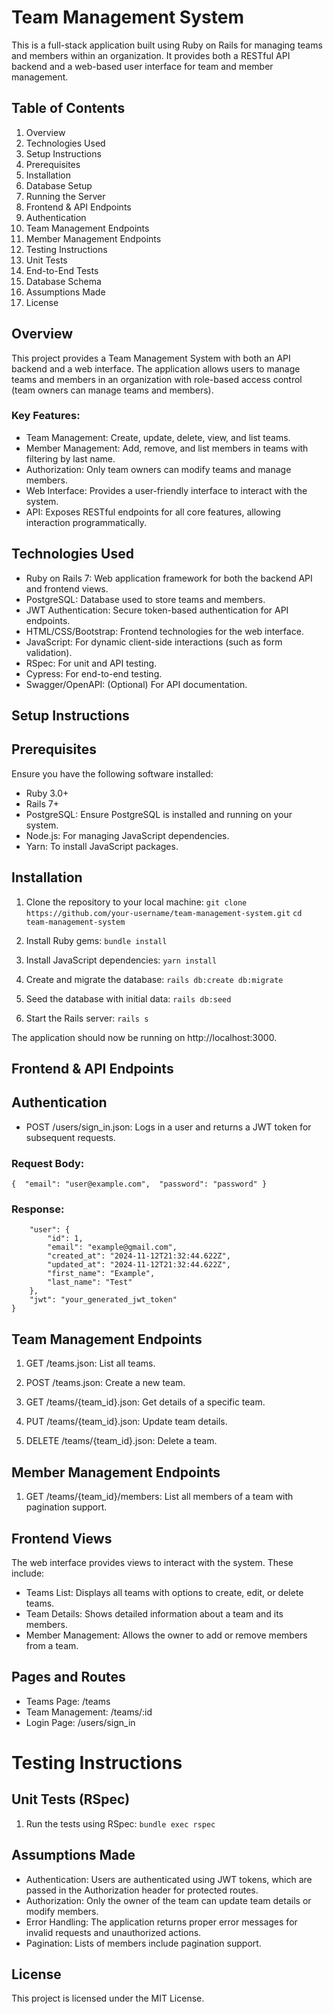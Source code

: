 # Team Management System

This is a full-stack application built using Ruby on Rails for managing teams and members within an organization. It provides both a RESTful API backend and a web-based user interface for team and member management.

## Table of Contents

1. Overview
2. Technologies Used
3. Setup Instructions
4. Prerequisites
5. Installation
6. Database Setup
7. Running the Server
8. Frontend & API Endpoints
9. Authentication
10. Team Management Endpoints
11. Member Management Endpoints
12. Testing Instructions
13. Unit Tests
14. End-to-End Tests
15. Database Schema
16. Assumptions Made
17. License

## Overview
This project provides a Team Management System with both an API backend and a web interface. The application allows users to manage teams and members in an organization with role-based access control (team owners can manage teams and members).

### Key Features:
- Team Management: Create, update, delete, view, and list teams.
- Member Management: Add, remove, and list members in teams with filtering by last name.
- Authorization: Only team owners can modify teams and manage members.
- Web Interface: Provides a user-friendly interface to interact with the system.
- API: Exposes RESTful endpoints for all core features, allowing interaction programmatically.

## Technologies Used
- Ruby on Rails 7: Web application framework for both the backend API and frontend views.
- PostgreSQL: Database used to store teams and members.
- JWT Authentication: Secure token-based authentication for API endpoints.
- HTML/CSS/Bootstrap: Frontend technologies for the web interface.
- JavaScript: For dynamic client-side interactions (such as form validation).
- RSpec: For unit and API testing.
- Cypress: For end-to-end testing.
- Swagger/OpenAPI: (Optional) For API documentation.

## Setup Instructions

## Prerequisites
Ensure you have the following software installed:

- Ruby 3.0+
- Rails 7+
- PostgreSQL: Ensure PostgreSQL is installed and running on your system.
- Node.js: For managing JavaScript dependencies.
- Yarn: To install JavaScript packages.

## Installation
1. Clone the repository to your local machine:
```git clone https://github.com/your-username/team-management-system.git```
```cd team-management-system```

2. Install Ruby gems:
```bundle install```

3. Install JavaScript dependencies:
```yarn install```

4. Create and migrate the database:
```rails db:create db:migrate```

5. Seed the database with initial data:
```rails db:seed```

6. Start the Rails server:
```rails s```

The application should now be running on http://localhost:3000.

## Frontend & API Endpoints

## Authentication
- POST /users/sign_in.json: Logs in a user and returns a JWT token for subsequent requests.

### Request Body:
```{  "email": "user@example.com",  "password": "password" }```

### Response:
```{
    "user": {
        "id": 1,
        "email": "example@gmail.com",
        "created_at": "2024-11-12T21:32:44.622Z",
        "updated_at": "2024-11-12T21:32:44.622Z",
        "first_name": "Example",
        "last_name": "Test"
    },
    "jwt": "your_generated_jwt_token"
}
```

## Team Management Endpoints

1. GET /teams.json: List all teams.

2. POST /teams.json: Create a new team.

3. GET /teams/{team_id}.json: Get details of a specific team.

4. PUT /teams/{team_id}.json: Update team details.

5. DELETE /teams/{team_id}.json: Delete a team.

## Member Management Endpoints

1. GET /teams/{team_id}/members: List all members of a team with pagination support.

## Frontend Views

The web interface provides views to interact with the system. These include:

- Teams List: Displays all teams with options to create, edit, or delete teams.
- Team Details: Shows detailed information about a team and its members.
- Member Management: Allows the owner to add or remove members from a team.

## Pages and Routes

- Teams Page: /teams
- Team Management: /teams/:id
- Login Page: /users/sign_in

# Testing Instructions

## Unit Tests (RSpec)
1. Run the tests using RSpec:
```bundle exec rspec```

## Assumptions Made
- Authentication: Users are authenticated using JWT tokens, which are passed in the Authorization header for protected routes.
- Authorization: Only the owner of the team can update team details or modify members.
- Error Handling: The application returns proper error messages for invalid requests and unauthorized actions.
- Pagination: Lists of members include pagination support.

## License
This project is licensed under the MIT License.


